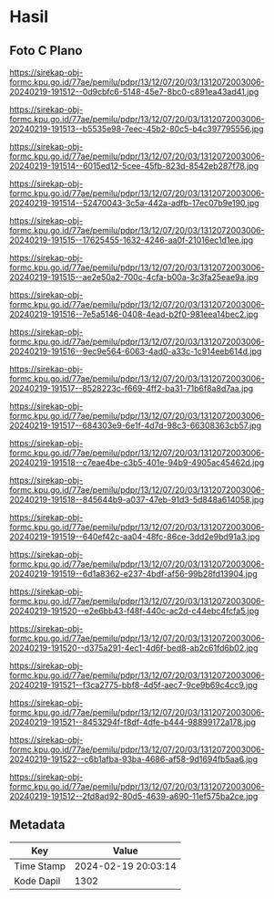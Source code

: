 # Hasil

## Foto C Plano

https://sirekap-obj-formc.kpu.go.id/77ae/pemilu/pdpr/13/12/07/20/03/1312072003006-20240219-191512--0d9cbfc6-5148-45e7-8bc0-c891ea43ad41.jpg

https://sirekap-obj-formc.kpu.go.id/77ae/pemilu/pdpr/13/12/07/20/03/1312072003006-20240219-191513--b5535e98-7eec-45b2-80c5-b4c397795556.jpg

https://sirekap-obj-formc.kpu.go.id/77ae/pemilu/pdpr/13/12/07/20/03/1312072003006-20240219-191514--6015ed12-5cee-45fb-823d-8542eb287f78.jpg

https://sirekap-obj-formc.kpu.go.id/77ae/pemilu/pdpr/13/12/07/20/03/1312072003006-20240219-191514--52470043-3c5a-442a-adfb-17ec07b9e190.jpg

https://sirekap-obj-formc.kpu.go.id/77ae/pemilu/pdpr/13/12/07/20/03/1312072003006-20240219-191515--17625455-1632-4246-aa0f-21016ec1d1ee.jpg

https://sirekap-obj-formc.kpu.go.id/77ae/pemilu/pdpr/13/12/07/20/03/1312072003006-20240219-191515--ae2e50a2-700c-4cfa-b00a-3c3fa25eae9a.jpg

https://sirekap-obj-formc.kpu.go.id/77ae/pemilu/pdpr/13/12/07/20/03/1312072003006-20240219-191516--7e5a5146-0408-4ead-b2f0-981eea14bec2.jpg

https://sirekap-obj-formc.kpu.go.id/77ae/pemilu/pdpr/13/12/07/20/03/1312072003006-20240219-191516--9ec9e564-6063-4ad0-a33c-1c914eeb614d.jpg

https://sirekap-obj-formc.kpu.go.id/77ae/pemilu/pdpr/13/12/07/20/03/1312072003006-20240219-191517--8528223c-f669-4ff2-ba31-71b6f8a8d7aa.jpg

https://sirekap-obj-formc.kpu.go.id/77ae/pemilu/pdpr/13/12/07/20/03/1312072003006-20240219-191517--684303e9-6e1f-4d7d-98c3-66308363cb57.jpg

https://sirekap-obj-formc.kpu.go.id/77ae/pemilu/pdpr/13/12/07/20/03/1312072003006-20240219-191518--c7eae4be-c3b5-401e-94b9-4905ac45462d.jpg

https://sirekap-obj-formc.kpu.go.id/77ae/pemilu/pdpr/13/12/07/20/03/1312072003006-20240219-191518--845644b9-a037-47eb-91d3-5d848a614058.jpg

https://sirekap-obj-formc.kpu.go.id/77ae/pemilu/pdpr/13/12/07/20/03/1312072003006-20240219-191519--640ef42c-aa04-48fc-86ce-3dd2e9bd91a3.jpg

https://sirekap-obj-formc.kpu.go.id/77ae/pemilu/pdpr/13/12/07/20/03/1312072003006-20240219-191519--6d1a8362-e237-4bdf-af56-99b28fd13904.jpg

https://sirekap-obj-formc.kpu.go.id/77ae/pemilu/pdpr/13/12/07/20/03/1312072003006-20240219-191520--e2e6bb43-f48f-440c-ac2d-c44ebc4fcfa5.jpg

https://sirekap-obj-formc.kpu.go.id/77ae/pemilu/pdpr/13/12/07/20/03/1312072003006-20240219-191520--d375a291-4ec1-4d6f-bed8-ab2c61fd6b02.jpg

https://sirekap-obj-formc.kpu.go.id/77ae/pemilu/pdpr/13/12/07/20/03/1312072003006-20240219-191521--f3ca2775-bbf8-4d5f-aec7-9ce9b69c4cc9.jpg

https://sirekap-obj-formc.kpu.go.id/77ae/pemilu/pdpr/13/12/07/20/03/1312072003006-20240219-191521--8453294f-f8df-4dfe-b444-98899172a178.jpg

https://sirekap-obj-formc.kpu.go.id/77ae/pemilu/pdpr/13/12/07/20/03/1312072003006-20240219-191522--c6b1afba-93ba-4686-af58-9d1694fb5aa6.jpg

https://sirekap-obj-formc.kpu.go.id/77ae/pemilu/pdpr/13/12/07/20/03/1312072003006-20240219-191512--2fd8ad92-80d5-4639-a690-11ef575ba2ce.jpg


## Metadata

| Key        | Value               |
| ---------- | ------------------- |
| Time Stamp | 2024-02-19 20:03:14 |
| Kode Dapil | 1302                |



